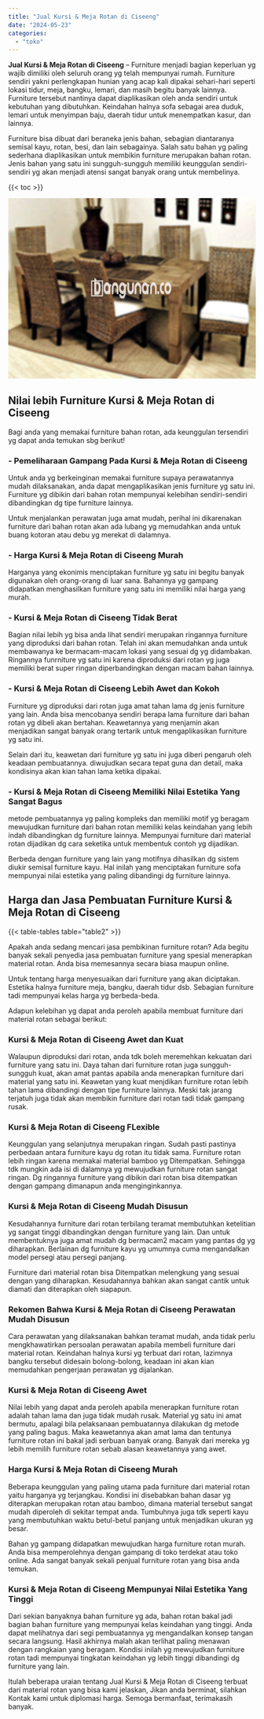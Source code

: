 ```yaml
---
title: "Jual Kursi & Meja Rotan di Ciseeng"
date: "2024-05-23"
categories: 
  - "toko"
---
```


**Jual Kursi & Meja Rotan di Ciseeng** – Furniture menjadi bagian keperluan yg wajib dimiliki oleh seluruh orang yg telah mempunyai rumah. Furniture sendiri yakni perlengkapan hunian yang acap kali dipakai sehari-hari seperti lokasi tidur, meja, bangku, lemari, dan masih begitu banyak lainnya. Furniture tersebut nantinya dapat diaplikasikan oleh anda sendiri untuk kebutuhan yang dibutuhkan. Keindahan halnya sofa sebagai area duduk, lemari untuk menyimpan baju, daerah tidur untuk menempatkan kasur, dan lainnya.

Furniture bisa dibuat dari beraneka jenis bahan, sebagian diantaranya semisal kayu, rotan, besi, dan lain sebagainya. Salah satu bahan yg paling sederhana diaplikasikan untuk membikin furniture merupakan bahan rotan. Jenis bahan yang satu ini sungguh-sungguh memiliki keunggulan sendiri-sendiri yg akan menjadi atensi sangat banyak orang untuk membelinya.

{{< toc >}}

![Jual Kursi & Meja Rotan di Ciseeng](/images/kursi-meja-rotan-murah16.png)

## Nilai lebih Furniture Kursi & Meja Rotan di Ciseeng

Bagi anda yang memakai furniture bahan rotan, ada keunggulan tersendiri yg dapat anda temukan sbg berikut!

### \- Pemeliharaan Gampang Pada Kursi & Meja Rotan di Ciseeng

Untuk anda yg berkeinginan memakai furniture supaya perawatannya mudah dilaksanakan, anda dapat mengaplikasikan jenis furniture yg satu ini. Furniture yg dibikin dari bahan rotan mempunyai kelebihan sendiri-sendiri dibandingkan dg tipe furniture lainnya.

Untuk menjalankan perawatan juga amat mudah, perihal ini dikarenakan furniture dari bahan rotan akan ada lubang yg memudahkan anda untuk buang kotoran atau debu yg merekat di dalamnya.

### \- Harga Kursi & Meja Rotan di Ciseeng Murah

Harganya yang ekonimis menciptakan furniture yg satu ini begitu banyak digunakan oleh orang-orang di luar sana. Bahannya yg gampang didapatkan menghasilkan furniture yang satu ini memiliki nilai harga yang murah.

### \- Kursi & Meja Rotan di Ciseeng Tidak Berat

Bagian nilai lebih yg bisa anda lihat sendiri merupakan ringannya furniture yang diproduksi dari bahan rotan. Telah ini akan memudahkan anda untuk membawanya ke bermacam-macam lokasi yang sesuai dg yg didambakan. Ringannya funrniture yg satu ini karena diproduksi dari rotan yg juga memiliki berat super ringan diperbandingkan dengan macam bahan lainnya.

### \- Kursi & Meja Rotan di Ciseeng Lebih Awet dan Kokoh

Furniture yg diproduksi dari rotan juga amat tahan lama dg jenis furniture yang lain. Anda bisa mencobanya sendiri berapa lama furniture dari bahan rotan yg dibeli akan bertahan. Keawetannya yang menjamin akan menjadikan sangat banyak orang tertarik untuk mengaplikasikan furniture yg satu ini.

Selain dari itu, keawetan dari furniture yg satu ini juga diberi pengaruh oleh keadaan pembuatannya. diwujudkan secara tepat guna dan detail, maka kondisinya akan kian tahan lama ketika dipakai.

### \- Kursi & Meja Rotan di Ciseeng Memiliki Nilai Estetika Yang Sangat Bagus

metode pembuatannya yg paling kompleks dan memiliki motif yg beragam mewujudkan furniture dari bahan rotan memiliki kelas keindahan yang lebih indah dibandingkan dg furniture lainnya. Mempunyai furniture dari material rotan dijadikan dg cara seketika untuk membentuk contoh yg dijadikan.

Berbeda dengan furniture yang lain yang motifnya dihasilkan dg sistem diukir semisal furniture kayu. Hal inilah yang menciptakan furniture sofa mempunyai nilai estetika yang paling dibandingi dg furniture lainnya.

## Harga dan Jasa Pembuatan Furniture Kursi & Meja Rotan di Ciseeng

{{< table-tables table="table2" >}}

Apakah anda sedang mencari jasa pembikinan furniture rotan? Ada begitu banyak sekali penyedia jasa pembuatan furniture yang spesial menerapkan material rotan. Anda bisa memesannya secara biasa maupun online.

Untuk tentang harga menyesuaikan dari furniture yang akan diciptakan. Estetika halnya furniture meja, bangku, daerah tidur dsb. Sebagian furniture tadi mempunyai kelas harga yg berbeda-beda.

Adapun kelebihan yg dapat anda peroleh apabila membuat furniture dari material rotan sebagai berikut:

### Kursi & Meja Rotan di Ciseeng Awet dan Kuat

Walaupun diproduksi dari rotan, anda tdk boleh meremehkan kekuatan dari furniture yang satu ini. Daya tahan dari furniture rotan juga sungguh-sungguh kuat, akan amat pantas apabila anda menerapkan furniture dari material yang satu ini. Keawetan yang kuat menjdikan furniture rotan lebih tahan lama dibandingi dengan tipe furniture lainnya. Meski tak jarang terjatuh juga tidak akan membikin furniture dari rotan tadi tidak gampang rusak.

### Kursi & Meja Rotan di Ciseeng FLexible

Keunggulan yang selanjutnya merupakan ringan. Sudah pasti pastinya perbedaan antara furniture kayu dg rotan itu tidak sama. Furniture rotan lebih ringan karena memakai material bamboo yg Ditempatkan. Sehingga tdk mungkin ada isi di dalamnya yg mewujudkan furniture rotan sangat ringan. Dg ringannya furniture yang dibikin dari rotan bisa ditempatkan dengan gampang dimanapun anda menginginkannya.

### Kursi & Meja Rotan di Ciseeng Mudah Disusun

Kesudahannya furniture dari rotan terbilang teramat membutuhkan ketelitian yg sangat tinggi dibandingkan dengan furniture yang lain. Dan untuk membentuknya juga amat mudah dg bermacam2 macam yang pantas dg yg diharapkan. Berlainan dg furniture kayu yg umumnya cuma mengandalkan model persegi atau persegi panjang.

Furniture dari material rotan bisa Ditempatkan melengkung yang sesuai dengan yang diharapkan. Kesudahannya bahkan akan sangat cantik untuk diamati dan diterapkan oleh siapapun.

### Rekomen Bahwa Kursi & Meja Rotan di Ciseeng Perawatan Mudah Disusun

Cara perawatan yang dilaksanakan bahkan teramat mudah, anda tidak perlu mengkhawatirkan persoalan perawatan apabila membeli furniture dari material rotan. Keindahan halnya kursi yg terbuat dari rotan, lazimnya bangku tersebut didesain bolong-bolong, keadaan ini akan kian memudahkan pengerjaan perawatan yg dijalankan.

### Kursi & Meja Rotan di Ciseeng Awet

Nilai lebih yang dapat anda peroleh apabila menerapkan furniture rotan adalah tahan lama dan juga tidak mudah rusak. Material yg satu ini amat bermutu, apalagi bila pelaksanaan pembuatannya dilakukan dg metode yang paling bagus. Maka keawetannya akan amat lama dan tentunya furniture rotan ini bakal jadi serbuan banyak orang. Banyak dari mereka yg lebih memilih furniture rotan sebab alasan keawetannya yang awet.

### Harga Kursi & Meja Rotan di Ciseeng Murah

Beberapa keunggulan yang paling utama pada furniture dari material rotan yaitu harganya yg terjangkau. Kondisi ini disebabkan bahan dasar yg diterapkan merupakan rotan atau bamboo, dimana material tersebut sangat mudah diperoleh di sekitar tempat anda. Tumbuhnya juga tdk seperti kayu yang membutuhkan waktu betul-betul panjang untuk menjadikan ukuran yg besar.

Bahan yg gampang didapatkan mewujudkan harga furniture rotan murah. Anda bisa memperolehnya dengan gampang di toko terdekat atau toko online. Ada sangat banyak sekali penjual furniture rotan yang bisa anda temukan.

### Kursi & Meja Rotan di Ciseeng Mempunyai Nilai Estetika Yang Tinggi

Dari sekian banyaknya bahan furniture yg ada, bahan rotan bakal jadi bagian bahan furniture yang mempunyai kelas keindahan yang tinggi. Anda dapat melihatnya dari segi pembuatannya yg mengandalkan konsep tangan secara langsung. Hasil akhirnya malah akan terlihat paling menawan dengan rangkaian yang beragam. Kondisi inilah yg mewujudkan furniture rotan tadi mempunyai tingkatan keindahan yg lebih tinggi dibandingi dg furniture yang lain.

Itulah beberapa uraian tentang Jual Kursi & Meja Rotan di Ciseeng terbuat dari material rotan yang bisa kami jelaskan, Jikan anda berminat, silahkan Kontak kami untuk diplomasi harga. Semoga bermanfaat, terimakasih banyak.
